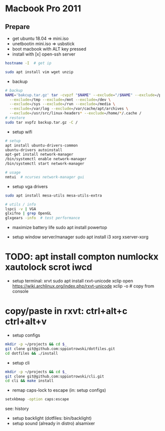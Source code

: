 Macbook Pro 2011
================

Prepare
-------
* get ubuntu 18.04 => mini.iso
* unetbootin mini.iso => usbstick
* boot macbook with ALT key pressed
* install with [x] open-ssh server
```sh
hostname -I  # get ip

sudo apt install vim wget unzip
```
* backup
```sh
# backup
NAME='bakcup.tar.gz' tar -cvpzf "$NAME" --exclude="/$NAME" --exclude=/proc \
  --exclude=/tmp --exclude=/mnt --exclude=/dev \
  --exclude=/sys --exclude=/run --exclude=/media \
  --exclude=/var/log --exclude=/var/cache/apt/archives \
  --exclude=/usr/src/linux-headers* --exclude=/home/*/.cache /
# restore
sudo tar xvpfz backup.tar.gz -C /
```
* setup wifi
```sh
# setup
apt install ubuntu-drivers-common
ubuntu-drivers autoinstall
apt-get install network-manager
/bin/systemctl enable network-manager
/bin/systemctl start network-manager

# usage
nmtui  # ncurses network-manager gui
```
* setup vga drivers
```sh
sudo apt install mesa-utils mesa-utils-extra

# utils / info
lspci -v | VGA
glxifno | grep OpenGL
glxgears -info  # test performance
```
* maximize battery life
sudo apt install powertop

* setup window server/manager
sudo apt install i3 xorg xserver-xorg
# TODO: apt install compton numlockx xautolock scrot iwcd

* setup terminal: xrvt
sudo apt install rxvt-unicode xclip
open https://wiki.archlinux.org/index.php/rxvt-unicode
xclip -o  # copy from console
# copy/paste in rxvt: ctrl+alt+c ctrl+alt+v

* setup configs
```sh
mkdir -p ~/projects && cd $_
git clone git@github.com:sppiotrowski/dotfiles.git
cd dotfiles && ./install
```
* setup cli
```sh
mkdir -p ~/projects && cd $_
git clone git@github.com:sppiotrowski/cli.git
cd cli && make install
```
* remap caps-lock to escape (in: setup configs)
```sh
setxkbmap -option caps:escape
```
see: history
* setup backlight (dotfiles: bin/backlight)
* setup sound (already in distro)
alsamixer
